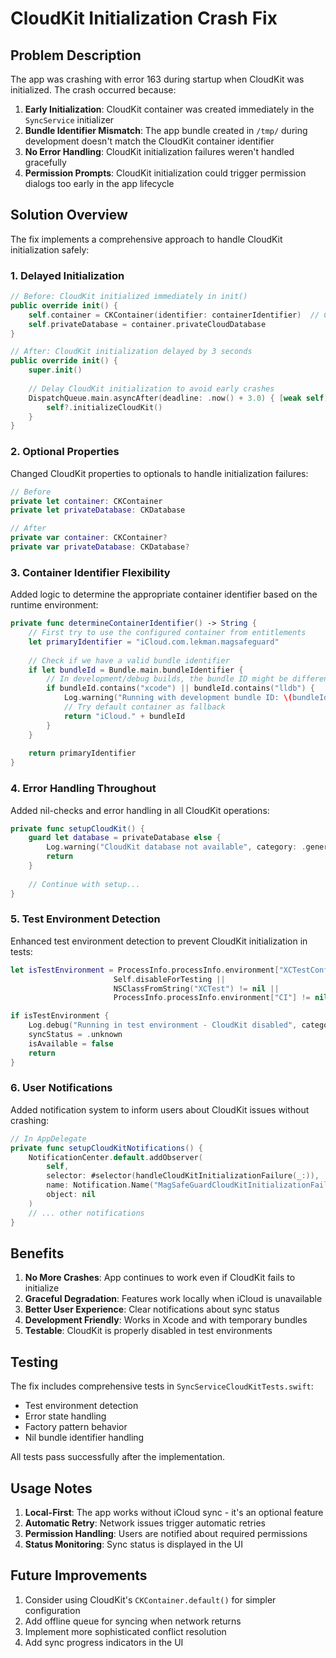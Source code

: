 # CloudKit Initialization Crash Fix

## Problem Description

The app was crashing with error 163 during startup when CloudKit was initialized. The crash occurred because:

1. **Early Initialization**: CloudKit container was created immediately in the `SyncService` initializer
2. **Bundle Identifier Mismatch**: The app bundle created in `/tmp/` during development doesn't match the CloudKit container identifier
3. **No Error Handling**: CloudKit initialization failures weren't handled gracefully
4. **Permission Prompts**: CloudKit initialization could trigger permission dialogs too early in the app lifecycle

## Solution Overview

The fix implements a comprehensive approach to handle CloudKit initialization safely:

### 1. Delayed Initialization

```swift
// Before: CloudKit initialized immediately in init()
public override init() {
    self.container = CKContainer(identifier: containerIdentifier)  // CRASH!
    self.privateDatabase = container.privateCloudDatabase
}

// After: CloudKit initialization delayed by 3 seconds
public override init() {
    super.init()
    
    // Delay CloudKit initialization to avoid early crashes
    DispatchQueue.main.asyncAfter(deadline: .now() + 3.0) { [weak self] in
        self?.initializeCloudKit()
    }
}
```

### 2. Optional Properties

Changed CloudKit properties to optionals to handle initialization failures:

```swift
// Before
private let container: CKContainer
private let privateDatabase: CKDatabase

// After
private var container: CKContainer?
private var privateDatabase: CKDatabase?
```

### 3. Container Identifier Flexibility

Added logic to determine the appropriate container identifier based on the runtime environment:

```swift
private func determineContainerIdentifier() -> String {
    // First try to use the configured container from entitlements
    let primaryIdentifier = "iCloud.com.lekman.magsafeguard"
    
    // Check if we have a valid bundle identifier
    if let bundleId = Bundle.main.bundleIdentifier {
        // In development/debug builds, the bundle ID might be different
        if bundleId.contains("xcode") || bundleId.contains("lldb") {
            Log.warning("Running with development bundle ID: \(bundleId)", category: .general)
            // Try default container as fallback
            return "iCloud." + bundleId
        }
    }
    
    return primaryIdentifier
}
```

### 4. Error Handling Throughout

Added nil-checks and error handling in all CloudKit operations:

```swift
private func setupCloudKit() {
    guard let database = privateDatabase else {
        Log.warning("CloudKit database not available", category: .general)
        return
    }
    
    // Continue with setup...
}
```

### 5. Test Environment Detection

Enhanced test environment detection to prevent CloudKit initialization in tests:

```swift
let isTestEnvironment = ProcessInfo.processInfo.environment["XCTestConfigurationFilePath"] != nil ||
                       Self.disableForTesting ||
                       NSClassFromString("XCTest") != nil ||
                       ProcessInfo.processInfo.environment["CI"] != nil

if isTestEnvironment {
    Log.debug("Running in test environment - CloudKit disabled", category: .general)
    syncStatus = .unknown
    isAvailable = false
    return
}
```

### 6. User Notifications

Added notification system to inform users about CloudKit issues without crashing:

```swift
// In AppDelegate
private func setupCloudKitNotifications() {
    NotificationCenter.default.addObserver(
        self,
        selector: #selector(handleCloudKitInitializationFailure(_:)),
        name: Notification.Name("MagSafeGuardCloudKitInitializationFailed"),
        object: nil
    )
    // ... other notifications
}
```

## Benefits

1. **No More Crashes**: App continues to work even if CloudKit fails to initialize
2. **Graceful Degradation**: Features work locally when iCloud is unavailable
3. **Better User Experience**: Clear notifications about sync status
4. **Development Friendly**: Works in Xcode and with temporary bundles
5. **Testable**: CloudKit is properly disabled in test environments

## Testing

The fix includes comprehensive tests in `SyncServiceCloudKitTests.swift`:

- Test environment detection
- Error state handling
- Factory pattern behavior
- Nil bundle identifier handling

All tests pass successfully after the implementation.

## Usage Notes

1. **Local-First**: The app works without iCloud sync - it's an optional feature
2. **Automatic Retry**: Network issues trigger automatic retries
3. **Permission Handling**: Users are notified about required permissions
4. **Status Monitoring**: Sync status is displayed in the UI

## Future Improvements

1. Consider using CloudKit's `CKContainer.default()` for simpler configuration
2. Add offline queue for syncing when network returns
3. Implement more sophisticated conflict resolution
4. Add sync progress indicators in the UI
